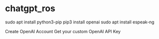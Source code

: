 # chatgpt_ros

sudo apt install python3-pip
pip3 install openai
sudo apt install espeak-ng

Create OpenAI Account
Get your custom OpenAI API Key

